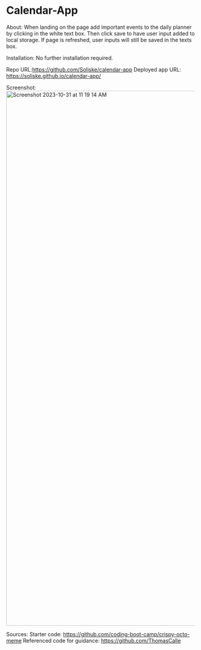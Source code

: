 # Calendar-App
About:
When landing on the page add important events to the daily planner by clicking in the 
white text box. Then click save to have user input added to local storage.
If page is refreshed, user inputs will still be saved in the texts box.

Installation: No further installation required.


Repo URL:https://github.com/Soliske/calendar-app Deployed app URL: https://soliske.github.io/calendar-app/

Screenshot:
<img width="1425" alt="Screenshot 2023-10-31 at 11 19 14 AM" src="https://github.com/Soliske/calendar-app/assets/72033626/9151ecb6-defa-42fa-9a76-f0bfee60ca6e">



Sources:
Starter code: https://github.com/coding-boot-camp/crispy-octo-meme
Referenced code for guidance: https://github.com/ThomasCalle
